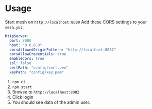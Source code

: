 # Usage
Start mesh on `http://localhost:8080`
Add these CORS settings to your `mesh.yml`:

```yml
httpServer:
  port: 8080
  host: "0.0.0.0"
  corsAllowedOriginPattern: "http://localhost:8082"
  corsAllowCredentials: true
  enableCors: true
  ssl: false
  certPath: "config/cert.pem"
  keyPath: "config/key.pem"
```

1. `npm ci`
2. `npm start`
3. Browse to `http://localhost:8082`
4. Click login
5. You should see data of the admin user.